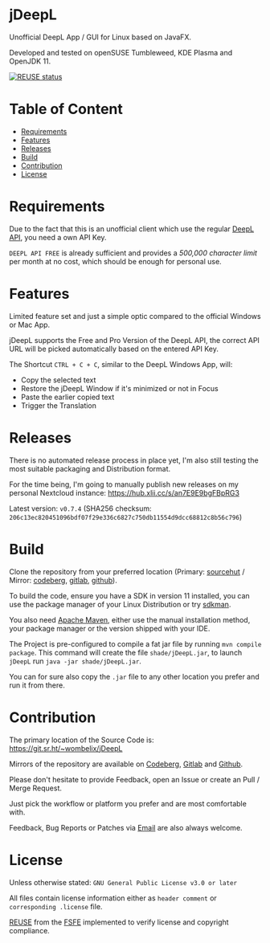 <!--
 SPDX-FileCopyrightText: 2023 Dominik Wombacher <dominik@wombacher.cc>
 SPDX-License-Identifier: CC-BY-SA-4.0
-->
# jDeepL

Unofficial DeepL App / GUI for Linux based on JavaFX.

Developed and tested on openSUSE Tumbleweed, KDE Plasma and OpenJDK 11.

[![REUSE status](https://api.reuse.software/badge/git.sr.ht/~wombelix/jDeepL)](https://api.reuse.software/info/git.sr.ht/~wombelix/jDeepL)

# Table of Content

* [Requirements](#requirements)
* [Features](#features)
* [Releases](#releases)
* [Build](#build)
* [Contribution](#contribution)
* [License](#license)

# Requirements

Due to the fact that this is an unofficial client which use the regular [DeepL API](https://www.deepl.com/pro-api?cta=header-pro-api/), you need a own API Key.

`DEEPL API FREE` is already sufficient and provides a *500,000 character limit* per month at no cost, which should be enough for personal use.

# Features

Limited feature set and just a simple optic compared to the official Windows or Mac App.

jDeepL supports the Free and Pro Version of the DeepL API, the correct API URL will be picked automatically based on the entered API Key.

The Shortcut `CTRL + C + C`, similar to the DeepL Windows App, will:
* Copy the selected text
* Restore the jDeepL Window if it's minimized or not in Focus
* Paste the earlier copied text
* Trigger the Translation

# Releases

There is no automated release process in place yet, I'm also still testing the most suitable packaging and Distribution format.

For the time being, I'm going to manually publish new releases on my personal Nextcloud instance: https://hub.xlii.cc/s/an7E9E9bgFBpRG3

Latest version: `v0.7.4` (SHA256 checksum: `206c13ec820451096bdf07f29e336c6827c750db11554d9dcc68812c8b56c796`)

# Build

Clone the repository from your preferred location (Primary: [sourcehut](https://git.sr.ht/~wombelix/jDeepL) / 
Mirror: [codeberg](https://codeberg.org/wombelix/jDeepL), [gitlab](https://gitlab.com/wombelix/jDeepL), [github](https://github.com/wombelix/jDeepL)).

To build the code, ensure you have a SDK in version 11 installed, 
you can use the package manager of your Linux Distribution or try [sdkman](https://sdkman.io).

You also need [Apache Maven](https://maven.apache.org/install.html), either use the manual installation method, 
your package manager or the version shipped with your IDE.

The Project is pre-configured to compile a fat jar file by running `mvn compile package`. 
This command will create the file `shade/jDeepL.jar`, to launch `jDeepL` run `java -jar shade/jDeepL.jar`.

You can for sure also copy the `.jar` file to any other location you prefer and run it from there.

# Contribution

The primary location of the Source Code is: https://git.sr.ht/~wombelix/jDeepL

Mirrors of the repository are available on 
[Codeberg](https://codeberg.org/wombelix/jDeepL), 
[Gitlab](https://gitlab.com/wombelix/jDeepL) and 
[Github](https://github.com/wombelix/jDeepL).

Please don't hesitate to provide Feedback, open an Issue or create an Pull / Merge Request.

Just pick the workflow or platform you prefer and are most comfortable with.

Feedback, Bug Reports or Patches via [Email](https://dominik.wombacher.cc/pages/contact.html) are also always welcome.

# License

Unless otherwise stated: `GNU General Public License v3.0 or later`

All files contain license information either as `header comment` or `corresponding .license` file.

[REUSE](https://reuse.software) from the [FSFE](https://fsfe.org/) implemented to verify license and copyright compliance.
